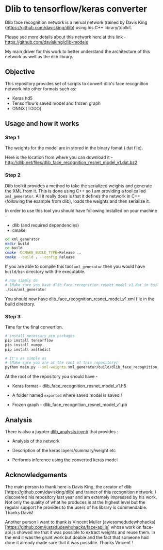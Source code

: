 # Dlib to tensorflow/keras converter

Dlib face recognition network is a nerual network trained by Davis King (https://github.com/davisking/dlib) using his C++ library/toolkit.

Please see more details about this network here at this link - https://github.com/davisking/dlib-models

My main driver for this work to better understand the architecture of this network as well as the dlib library.

## Objective

This repository provides set of scripts to convert dlib's face recognition network into other formats such as:

- Keras hd5
- Tensorflow's saved model and frozen graph
- ONNX [TODO]

## Usage and how it works

### Step 1

The weights for the model are in stored in the binary fomat (.dat file).

Here is the location from where you can download it - http://dlib.net/files/dlib_face_recognition_resnet_model_v1.dat.bz2 

### Step 2

Dlib toolkit provides a method to take the serialized weights and generate the XML from it. This is done using C++ so I am providing a
tool called `xml_generator`. All it really does is that it defines the network in C++ (following the example from dlib), loads
the weights and then serialize it.

In order to use this tool you should have following installed on your machine -

- dlib (and required dependencies)
- cmake

```bash
cd xml_generator
mkdir build
cd build
cmake -DCMAKE_BUILD_TYPE=Release ..
cmake --build . --config Release
```

If you are able to compile this tool `xml_generator` then you would have `build/bin` directory with the executable.

```bash
# now simply do
# [Make sure you have dlib_face_recognition_resnet_model_v1.dat in build directory]
./bin/xml_generator
```

You should now have dlib_face_recognition_resnet_model_v1.xml file in the build directory.

### Step 3

Time for the final convertion.

```bash
# install necessary pip packages
pip install tensorflow
pip install numpy
pip install xmltodict
```

```bash
# It's as simple as 
# [Make sure you are at the root of this repository]
python main.py --xml-weights xml_generator/build/dlib_face_recognition_resnet_model_v1.xml
```

At the root of the repository you should have -

- Keras format - dlib_face_recognition_resnet_model_v1.h5

- A folder named `exported` where saved model is saved !

- Frozen graph -  dlib_face_recognition_resnet_model_v1.pb

## Analysis

There is also a juypter [dlib_analysis.ipynb](notebook) that provides :

- Analysis of the network

- Description of the keras layers/summary/weight etc

- Performs inference using the converted keras model

## Acknowledgements

The main person to thank here is Davis King, the creator of dlib [https://github.com/davisking/dlib] and trainer of this recognition network. I discovered
his repository last year and am extemely impressed by his work. Not only the quality of what he produces is at the highest level but the regular support he provides
to the users of his library is commendable. Thanks Davis!

Another person I want to thank is Vincent Muller (awesomedudewhohacks)[https://github.com/justadudewhohacks/face-api.js] whose work on face-api.js showed me that it was possible to
extract weights and reuse them. In the end it was the grunt work but doable and the fact that someone had done it already made sure that it was possible. Thanks Vincent !
